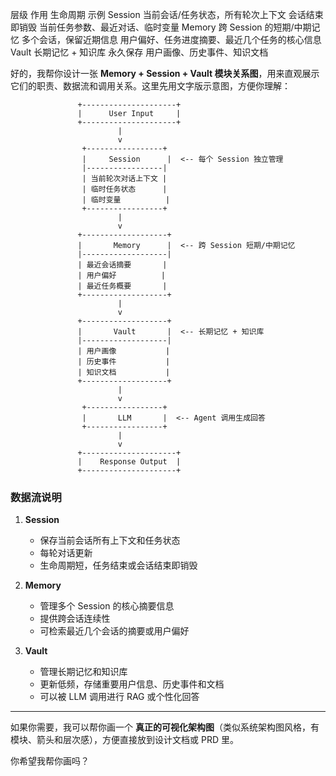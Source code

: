 层级	作用	生命周期	示例
Session	当前会话/任务状态，所有轮次上下文	会话结束即销毁	当前任务参数、最近对话、临时变量
Memory	跨 Session 的短期/中期记忆	多个会话，保留近期信息	用户偏好、任务进度摘要、最近几个任务的核心信息
Vault	长期记忆 + 知识库	永久保存	用户画像、历史事件、知识文档


好的，我帮你设计一张 **Memory + Session + Vault 模块关系图**，用来直观展示它们的职责、数据流和调用关系。这里先用文字版示意图，方便你理解：

```
               +---------------------+
               |      User Input     |
               +---------------------+
                        |
                        v
                +-----------------+
                |     Session      |  <-- 每个 Session 独立管理
                |-----------------|
                | 当前轮次对话上下文 |
                | 临时任务状态      |
                | 临时变量          |
                +-----------------+
                        |
                        v
               +-------------------+
               |       Memory      |  <-- 跨 Session 短期/中期记忆
               |-------------------|
               | 最近会话摘要       |
               | 用户偏好          |
               | 最近任务概要       |
               +-------------------+
                        |
                        v
               +-------------------+
               |       Vault       |  <-- 长期记忆 + 知识库
               |-------------------|
               | 用户画像           |
               | 历史事件           |
               | 知识文档           |
               +-------------------+
                        |
                        v
                +-----------------+
                |       LLM       |  <-- Agent 调用生成回答
                +-----------------+
                        |
                        v
               +---------------------+
               |    Response Output  |
               +---------------------+
```

### 数据流说明

1. **Session**

   * 保存当前会话所有上下文和任务状态
   * 每轮对话更新
   * 生命周期短，任务结束或会话结束即销毁

2. **Memory**

   * 管理多个 Session 的核心摘要信息
   * 提供跨会话连续性
   * 可检索最近几个会话的摘要或用户偏好

3. **Vault**

   * 管理长期记忆和知识库
   * 更新低频，存储重要用户信息、历史事件和文档
   * 可以被 LLM 调用进行 RAG 或个性化回答

---

如果你需要，我可以帮你画一个 **真正的可视化架构图**（类似系统架构图风格，有模块、箭头和层次感），方便直接放到设计文档或 PRD 里。

你希望我帮你画吗？
